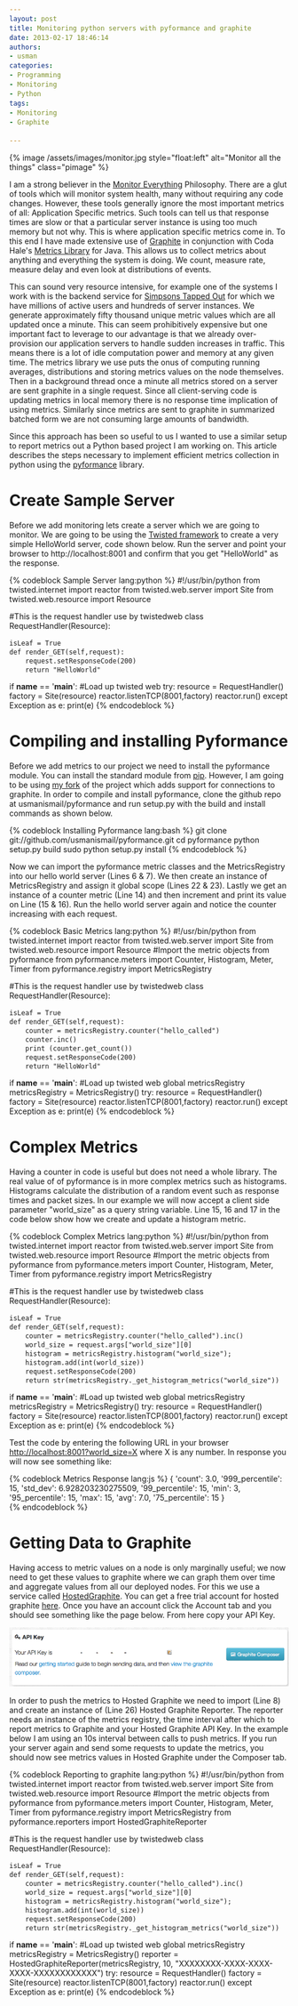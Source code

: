 ```yaml
--- 
layout: post
title: Monitoring python servers with pyformance and graphite
date: 2013-02-17 18:46:14
authors: 
- usman
categories: 
- Programming
- Monitoring
- Python
tags:
- Monitoring
- Graphite

---
```

{% image /assets/images/monitor.jpg style="float:left" alt="Monitor all the things" class="pimage" %}

I am a strong believer in the [Monitor Everything](http://codeascraft.etsy.com/2011/02/15/measure-anything-measure-everything/) Philosophy. There are a glut of tools which will monitor system health, many without requiring any code changes. However, these tools generally ignore the most important metrics of all: Application Specific metrics. Such tools can tell us that response times are slow or that a particular server instance is using too much memory but not why. This is where application specific metrics come in. To this end I have made extensive use of [Graphite](http://graphite.wikidot.com/) in conjunction with Coda Hale's [Metrics Library](https://github.com/codahale/metrics) for Java. This allows us to collect metrics about anything and everything the system is doing. We count, measure rate, measure delay and even look at distributions of events. 

This can sound very resource intensive, for example one of the systems I work with is the backend service for [Simpsons Tapped Out](https://itunes.apple.com/ca/app/the-simpsons-tapped-out/id497595276) for which we have millions of active users and hundreds of server instances. We generate approximately fifty thousand unique metric values which are all updated once a minute. This can seem prohibitively expensive but one important fact to leverage to our advantage is that we already over-provision our application servers to handle sudden increases in traffic. This means there is a lot of  idle computation power and memory at any given time. The metrics library we use puts the onus of computing running averages, distributions and storing metrics values on the node themselves. Then in a background thread once a minute all metrics stored on a server are sent graphite in a single request. Since all client-serving code is updating metrics in local memory there is no response time implication of using metrics. Similarly since metrics are sent to graphite in summarized batched form we are not consuming large amounts of bandwidth. 

Since this approach has been so useful to us I wanted to use a similar setup to report metrics out a Python based project I am working on. This article describes the steps necessary to implement efficient metrics collection in python using the [pyformance](https://github.com/usmanismail/pyformance) library.    


# Create Sample Server

Before we add monitoring lets create a server which we are going to monitor. We are going to be using the [Twisted framework](http://twistedmatrix.com/trac/) to create a very simple HelloWorld server, code shown below. Run the server and point your browser to http://localhost:8001 and confirm that you get "HelloWorld" as the response.

{% codeblock Sample Server lang:python %}
#!/usr/bin/python
from twisted.internet import reactor
from twisted.web.server import Site
from twisted.web.resource import Resource

#This is the request handler use by twistedweb
class RequestHandler(Resource):

    isLeaf = True
    def render_GET(self,request):
        request.setResponseCode(200)
        return "HelloWorld"


if __name__ == '__main__':
    #Load up twisted web
    try:
        resource = RequestHandler()
        factory = Site(resource)
        reactor.listenTCP(8001,factory)
        reactor.run()
    except Exception as e:
        print(e)
{% endcodeblock %}



# Compiling and installing Pyformance

Before we add metrics to our project we need to install the pyformance module. You can install the standard module from [pip](http://pypi.python.org/pypi/pip). However, I am going to be using [my fork](https://github.com/usmanismail/pyformance) of the project which adds support for connections to graphite. In order to compile and install pyformance,  clone the github repo at usmanismail/pyformance and run setup.py with the build and install commands as shown below. 

{% codeblock Installing Pyformance lang:bash %}
git clone git://github.com/usmanismail/pyformance.git
cd pyformance
python setup.py build
sudo python setup.py install
{% endcodeblock %}





Now we can import the pyformance metric classes and the MetricsRegistry into our hello world server (Lines 6 & 7). We then create an instance of MetricsRegistry and assign it global scope (Lines 22 & 23). Lastly we get an instance of a counter metric (Line 14) and then increment and print its value on Line (15 & 16). Run the hello world server again and notice the counter increasing with each request.



{% codeblock Basic Metrics lang:python %}
#!/usr/bin/python
from twisted.internet import reactor
from twisted.web.server import Site
from twisted.web.resource import Resource
#Import the metric objects from pyformance
from pyformance.meters import Counter, Histogram, Meter, Timer
from pyformance.registry import MetricsRegistry

#This is the request handler use by twistedweb
class RequestHandler(Resource):

    isLeaf = True
    def render_GET(self,request):
    	counter = metricsRegistry.counter("hello_called")
    	counter.inc()
    	print (counter.get_count())
        request.setResponseCode(200)
        return "HelloWorld"

if __name__ == '__main__':
    #Load up twisted web
    global metricsRegistry
    metricsRegistry = MetricsRegistry()
    try:
        resource = RequestHandler()
        factory = Site(resource)
        reactor.listenTCP(8001,factory)
        reactor.run()
    except Exception as e:
        print(e)
{% endcodeblock %}


# Complex Metrics


Having a counter in code is useful but does not need a whole library. The real value of of pyformance is in more complex metrics such as histograms. Histograms calculate the distribution of a random event such as response times and packet sizes. In our example we will now accept a client side parameter "world_size" as a query string variable. Line 15,  16 and 17 in the code below show how we create and update a histogram metric. 

{% codeblock Complex Metrics lang:python %}
#!/usr/bin/python
from twisted.internet import reactor
from twisted.web.server import Site
from twisted.web.resource import Resource
#Import the metric objects from pyformance
from pyformance.meters import Counter, Histogram, Meter, Timer
from pyformance.registry import MetricsRegistry

#This is the request handler use by twistedweb
class RequestHandler(Resource):

    isLeaf = True
    def render_GET(self,request):
        counter = metricsRegistry.counter("hello_called").inc()
        world_size = request.args["world_size"][0]
        histogram = metricsRegistry.histogram("world_size");
        histogram.add(int(world_size))
        request.setResponseCode(200)
        return str(metricsRegistry._get_histogram_metrics("world_size"))

if __name__ == '__main__':
    #Load up twisted web
    global metricsRegistry
    metricsRegistry = MetricsRegistry()
    try:
        resource = RequestHandler()
        factory = Site(resource)
        reactor.listenTCP(8001,factory)
        reactor.run()
    except Exception as e:
        print(e)
{% endcodeblock %}




Test the code by entering the following URL in your browser [http://localhost:8001?world_size=X](http://localhost:8001?world_size=X) where X is any number. In response you will now see something like:

{% codeblock Metrics Response lang:js %}
{
	'count': 3.0,
	'999_percentile': 15,
	'std_dev': 6.928203230275509,
	'99_percentile': 15,
	'min': 3,
	'95_percentile': 15,
	'max': 15,
	'avg': 7.0,
	'75_percentile': 15
}	
{% endcodeblock %}


# Getting Data to Graphite


Having access to metric values on a node is only marginally useful; we now need to get these values to graphite where we can graph them over time and aggregate values from all our deployed nodes. For this we use a service called [HostedGraphite](https://www.hostedgraphite.com/). You can get a free trial account for hosted graphite [here](https://www.hostedgraphite.com/signup/). Once you have an account click the Account tab and you should see something like the page below. From here copy your API Key. 

![Hosted Graphite](/assets/images/hostedgraphite.png)



In order to push the metrics to Hosted Graphite we need to import (Line 8) and create an instance of (Line 26) Hosted Graphite Reporter. The reporter needs an instance of the metrics registry, the time interval after which to report metrics to Graphite and your Hosted Graphite API Key. In the example below I am using an 10s interval between calls to push metrics. If you run your server again and send some requests to update the metrics, you should now see metrics values in Hosted Graphite under the Composer tab.

{% codeblock Reporting to graphite lang:python %}
#!/usr/bin/python
from twisted.internet import reactor
from twisted.web.server import Site
from twisted.web.resource import Resource
#Import the metric objects from pyformance
from pyformance.meters import Counter, Histogram, Meter, Timer
from pyformance.registry import MetricsRegistry
from pyformance.reporters import HostedGraphiteReporter

#This is the request handler use by twistedweb
class RequestHandler(Resource):

    isLeaf = True
    def render_GET(self,request):
        counter = metricsRegistry.counter("hello_called").inc()
        world_size = request.args["world_size"][0]
        histogram = metricsRegistry.histogram("world_size");
        histogram.add(int(world_size))
        request.setResponseCode(200)
        return str(metricsRegistry._get_histogram_metrics("world_size"))

if __name__ == '__main__':
    #Load up twisted web
    global metricsRegistry
    metricsRegistry = MetricsRegistry()
    reporter = HostedGraphiteReporter(metricsRegistry, 10, "XXXXXXXX-XXXX-XXXX-XXXX-XXXXXXXXXXXX")
    try:
        resource = RequestHandler()
        factory = Site(resource)
        reactor.listenTCP(8001,factory)
        reactor.run()
    except Exception as e:
        print(e)
{% endcodeblock %}        
